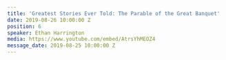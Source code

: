 ```yaml
---
title: 'Greatest Stories Ever Told: The Parable of the Great Banquet'
date: 2019-08-26 10:00:00 Z
position: 6
speaker: Ethan Harrington
media: https://www.youtube.com/embed/AtrsYhMEOZ4
message_date: 2019-08-25 10:00:00 Z
---
```


